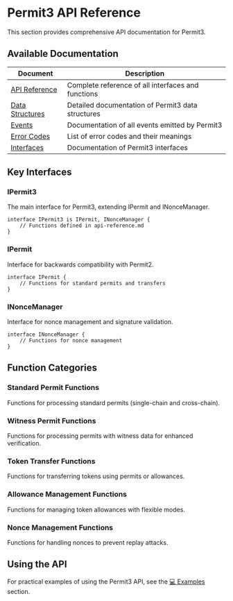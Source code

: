 <a id="api-top"></a>
# Permit3 API Reference


This section provides comprehensive API documentation for Permit3.

<a id="available-documentation"></a>
## Available Documentation

| Document | Description |
|----------|-------------|
| [API Reference](./api-reference.md) | Complete reference of all interfaces and functions |
| [Data Structures](./data-structures.md) | Detailed documentation of Permit3 data structures |
| [Events](./events.md) | Documentation of all events emitted by Permit3 |
| [Error Codes](./error-codes.md) | List of error codes and their meanings |
| [Interfaces](./interfaces.md) | Documentation of Permit3 interfaces |

<a id="key-interfaces"></a>
## Key Interfaces

### IPermit3

The main interface for Permit3, extending IPermit and INonceManager.

```solidity
interface IPermit3 is IPermit, INonceManager {
    // Functions defined in api-reference.md
}
```

### IPermit

Interface for backwards compatibility with Permit2.

```solidity
interface IPermit {
    // Functions for standard permits and transfers
}
```

### INonceManager

Interface for nonce management and signature validation.

```solidity
interface INonceManager {
    // Functions for nonce management
}
```

<a id="function-categories"></a>
## Function Categories

### Standard Permit Functions

Functions for processing standard permits (single-chain and cross-chain).

### Witness Permit Functions

Functions for processing permits with witness data for enhanced verification.

### Token Transfer Functions

Functions for transferring tokens using permits or allowances.

### Allowance Management Functions

Functions for managing token allowances with flexible modes.

### Nonce Management Functions

Functions for handling nonces to prevent replay attacks.

<a id="using-the-api"></a>
## Using the API

For practical examples of using the Permit3 API, see the [💻 Examples](../examples/README.md) section.
